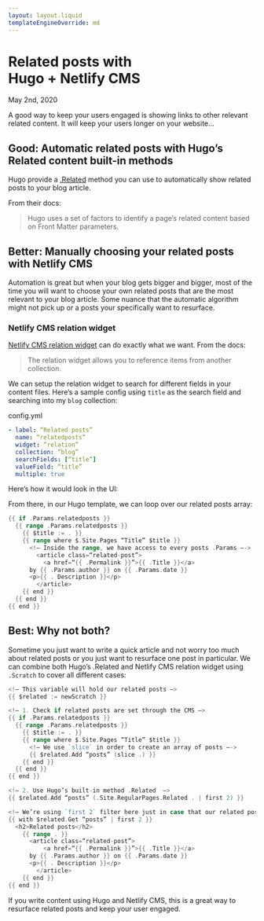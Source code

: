 ```yaml
---
layout: layout.liquid
templateEngineOverride: md
---
```


# Related posts with <br>Hugo + Netlify CMS

<time>May 2nd, 2020</time>

A good way to keep your users engaged is showing links to other relevant related content. It will keep your users longer on your website…

## Good: Automatic related posts with Hugo’s Related content built-in methods
Hugo provide a [.Related](https://gohugo.io/content-management/related/) method you can use to automatically show related posts to your blog article.

From their docs: 
> Hugo uses a set of factors to identify a page’s related content based on Front Matter parameters.

## Better: Manually choosing your related posts with Netlify CMS
Automation is great but when your blog gets bigger and bigger, most of the time you will want to choose your own related posts that are the most relevant to your blog article. Some nuance that the automatic algorithm might not pick up or a posts your specifically want to resurface.

### Netlify CMS relation widget

[Netlify CMS relation widget](https://www.netlifycms.org/docs/widgets/relation/) can do exactly what we want. From the docs: 

> The relation widget allows you to reference items from another collection.

We can setup the relation widget to search for different fields in your content files. Here’s a sample config using `title` as the search field and searching into my `blog` collection:


config.yml
```yml
- label: “Related posts”
  name: “relatedposts”
  widget: “relation”
  collection: “blog”
  searchFields: [“title”]
  valueField: “title”
  multiple: true
```

Here’s how it would look in the UI:

From there, in our Hugo template, we can loop over our related posts array: 

```go
{{ if .Params.relatedposts }}
  {{ range .Params.relatedposts }}
    {{ $title := . }}
    {{ range where $.Site.Pages “Title” $title }}
      <!— Inside the range, we have access to every posts .Params —->
        <article class=“related-post”>
          <a href=“{{ .Permalink }}”>{{ .Title }}</a>
      by {{ .Params.author }} on {{ .Params.date }}
      <p>{{ . Description }}</p>
        </article>
    {{ end }}
  {{ end }}
{{ end }}
```

## Best: Why not both?
Sometime you just want to write a quick article and not worry too much about related posts or you just want to resurface one post in particular. We can combine both Hugo’s .Related and Netlify CMS relation widget using `.Scratch` to cover all different cases: 

```go
<!— This variable will hold our related posts —>
{{ $related := newScratch }}

<!— 1. Check if related posts are set through the CMS —>
{{ if .Params.relatedposts }}
  {{ range .Params.relatedposts }}
    {{ $title := . }}
    {{ range where $.Site.Pages “Title” $title }}
      <!— We use `slice` in order to create an array of posts —->
      {{ $related.Add “posts” (slice .) }}
    {{ end }}
  {{ end }}
{{ end }}

<!— 2. Use Hugo’s built-in method .Related  —>
{{ $related.Add “posts” (.Site.RegularPages.Related . | first 2) }}

<!— We’re using `first 2` filter here just in case that our related posts array contains more posts than what we want to show in our UI. We can safely assume it will always only show two posts. —> 
{{ with $related.Get “posts” | first 2 }}
  <h2>Related posts</h2>
    {{ range . }}
      <article class=“related-post”>
          <a href=“{{ .Permalink }}”>{{ .Title }}</a>
      by {{ .Params.author }} on {{ .Params.date }}
      <p>{{ . Description }}</p>
        </article>
    {{ end }}
{{ end }}
```

If you write content using Hugo and Netlify CMS, this is a great way to resurface related posts and keep your user engaged.